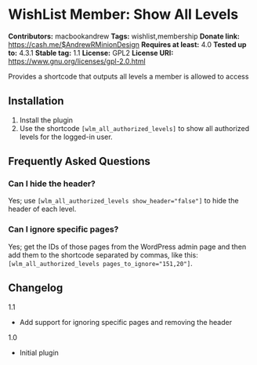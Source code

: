 # WishList Member: Show All Levels #
**Contributors:** macbookandrew
**Tags:** wishlist,membership
**Donate link:** https://cash.me/$AndrewRMinionDesign
**Requires at least:** 4.0
**Tested up to:** 4.3.1
**Stable tag:** 1.1
**License:** GPL2
**License URI:** https://www.gnu.org/licenses/gpl-2.0.html

Provides a shortcode that outputs all levels a member is allowed to access

## Installation ##
1. Install the plugin
2. Use the shortcode `[wlm_all_authorized_levels]` to show all authorized levels for the logged-in user.

## Frequently Asked Questions ##
### Can I hide the header? ###

Yes; use `[wlm_all_authorized_levels show_header="false"]` to hide the header of each level.

### Can I ignore specific pages? ###

Yes; get the IDs of those pages from the WordPress admin page and then add them to the shortcode separated by commas, like this: `[wlm_all_authorized_levels pages_to_ignore="151,20"]`.

## Changelog ##
1.1
- Add support for ignoring specific pages and removing the header

1.0
- Initial plugin
